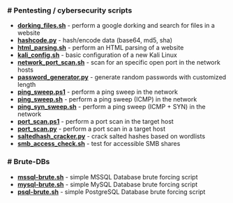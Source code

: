 ### # Pentesting / cybersecurity scripts

* [**dorking_files.sh**](https://github.com/rafaelbaldasso/Scripts/blob/main/dorking_files.sh) - perform a google dorking and search for files in a website
* [**hashcode.py**](https://github.com/rafaelbaldasso/Scripts/blob/main/hashcode.py) - hash/encode data (base64, md5, sha)
* [**html_parsing.sh**](https://github.com/rafaelbaldasso/Scripts/blob/main/html_parsing.sh) - perform an HTML parsing of a website
* [**kali_config.sh**](https://github.com/rafaelbaldasso/Scripts/blob/main/kali_config.sh) - basic configuration of a new Kali Linux
* [**network_port_scan.sh**](https://github.com/rafaelbaldasso/Scripts/blob/main/network_port_scan.sh) - scan for an specific open port in the network hosts
* [**password_generator.py**](https://github.com/rafaelbaldasso/Scripts/blob/main/password_generator.py) - generate random passwords with customized length
* [**ping_sweep.ps1**](https://github.com/rafaelbaldasso/Scripts/blob/main/ping_sweep.ps1) - perform a ping sweep in the network
* [**ping_sweep.sh**](https://github.com/rafaelbaldasso/Scripts/blob/main/ping_sweep.sh) - perform a ping sweep (ICMP) in the network
* [**ping_syn_sweep.sh**](https://github.com/rafaelbaldasso/Scripts/blob/main/ping_syn_sweep.sh) - perform a ping sweep (ICMP + SYN) in the network
* [**port_scan.ps1**](https://github.com/rafaelbaldasso/Scripts/blob/main/port_scan.ps1) - perform a port scan in the target host
* [**port_scan.py**](https://github.com/rafaelbaldasso/Scripts/blob/main/port_scan.py) - perform a port scan in a target host
* [**saltedhash_cracker.py**](https://github.com/rafaelbaldasso/Scripts/blob/main/saltedhash_cracker.py) - crack salted hashes based on wordlists
* [**smb_access_check.sh**](https://github.com/rafaelbaldasso/Scripts/blob/main/smb_access_check.sh) - test for accessible SMB shares 
  
### # Brute-DBs
* [**mssql-brute.sh**](https://github.com/rafaelbaldasso/Scripts/blob/main/Brute-DBs/mssql-brute.sh) - simple MSSQL Database brute forcing script
* [**mysql-brute.sh**](https://github.com/rafaelbaldasso/Scripts/blob/main/Brute-DBs/mysql-brute.sh) - simple MySQL Database brute forcing script
* [**psql-brute.sh**](https://github.com/rafaelbaldasso/Scripts/blob/main/Brute-DBs/psql-brute.sh) - simple PostgreSQL Database brute forcing script
